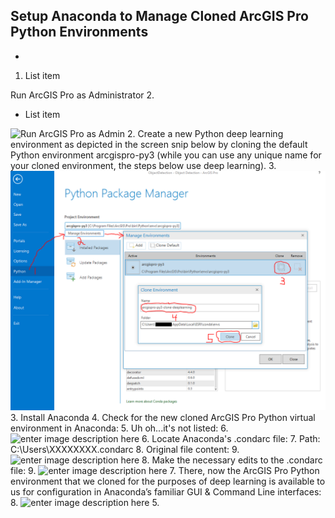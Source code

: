 ## Setup Anaconda to Manage Cloned ArcGIS Pro Python Environments

 -

 1. List item

 Run ArcGIS Pro as Administrator
	 2. 
 - List item

![Run ArcGIS Pro as Admin](https://raw.githubusercontent.com/tjhallum/anaconda_arcgis_pro/master/1-run_arc_as_admin.png)
 2. Create a new Python deep learning environment as depicted in the screen snip below by cloning the default Python environment arcgispro-py3 (while you can use any unique name for your cloned environment, the steps below use deep learning).
	 3. ![enter image description here](https://github.com/tjhallum/anaconda_arcgis_pro/raw/master/2-create_new_virtual_env.png)
 3. Install Anaconda
	 4. Check for the new cloned ArcGIS Pro Python virtual environment in Anaconda:
		 5. Uh oh...it's not listed:
			 6. ![enter image description here](https://github.com/tjhallum/anaconda_arcgis_pro/raw/master/3-anaconda_cant_see_arcgis_pro_python_env.png)
		 6. Locate Anaconda's .condarc file:
			 7. Path: C:\Users\XXXXXXXX\.condarc
				 8. Original file content:
					 9. ![enter image description here](https://github.com/tjhallum/anaconda_arcgis_pro/raw/master/4-orig_condarc_file.png)
			 8. Make the necessary edits to the .condarc file:
				 9. ![enter image description here](https://github.com/tjhallum/anaconda_arcgis_pro/raw/master/5-amended_condarc_file.png)
		 7. There, now the ArcGIS Pro Python environment that we cloned for the purposes of deep learning is available to us for configuration in Anaconda’s familiar GUI & Command Line interfaces:
			 8. ![enter image description here](https://github.com/tjhallum/anaconda_arcgis_pro/raw/master/6-anaconda_sees_arcgis_pro_python_env.png)
	 5. 

<!--stackedit_data:
eyJoaXN0b3J5IjpbLTEzMjcwODU2MDRdfQ==
-->